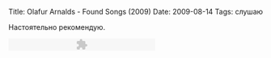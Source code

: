 Title: Olafur Arnalds - Found Songs (2009)
Date: 2009-08-14
Tags: слушаю

<div class="text"><p>Настоятельно рекомендую.</p>
<p><object type="application/x-shockwave-flash" data="http://spleaner.appspot.com/s/player.swf" id="100_mp3" name="100_mp3" height="24" width="290" style="outline-style: none; outline-width: initial; outline-color: initial; visibility: visible;">
<param name="flashvars" value="soundFile=https://dl.getdropbox.com/u/140528/spL-08-2009-Olafur_Arnalds-Raein.mp3&amp;titles=Raein"></param>
<param name="menu" value="false"></param>
<param name="wmode" value="transparent"></param>
</object></p></div>